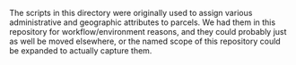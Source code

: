 The scripts in this directory were originally used to assign various administrative and geographic attributes to parcels. We had them in this repository for workflow/environment reasons, and they could probably just as well be moved elsewhere, or the named scope of this repository could be expanded to actually capture them.